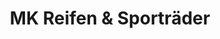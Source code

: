 ---
title: "MK Reifen & Sporträder"
url: /heppenheim/mk-reifen-und-sportraeder/
shop: Autowerkstatt
---